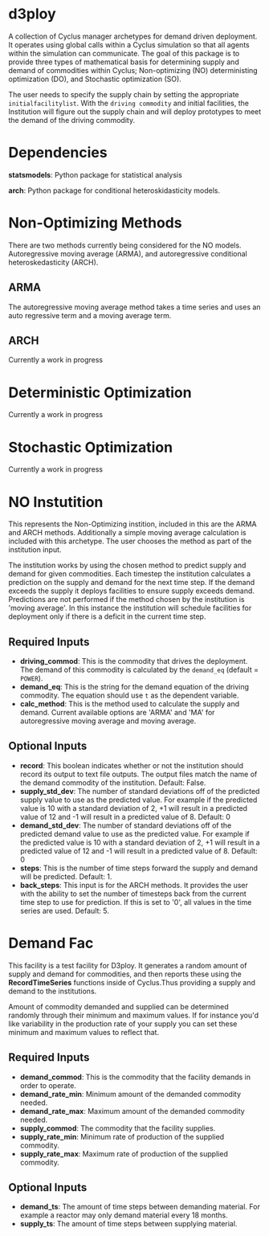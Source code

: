 # d3ploy
A collection of Cyclus manager archetypes for demand driven deployment. It operates using
global calls within a Cyclus simulation so that all agents within the simulation
can communicate. The goal of this package is to provide three types of mathematical
basis for determining supply and demand of commodities within Cyclus; Non-optimizing (NO)
deterministing optimization (DO), and Stochastic optimization (SO).

The user needs to specify the supply chain by setting the appropriate `initialfacilitylist`. With the
`driving commodity` and initial facilities, the Institution will figure out the supply
chain and will deploy prototypes to meet the demand of the driving commodity.

Dependencies
============
**statsmodels**: Python package for statistical analysis

**arch**: Python package for conditional heteroskidasticity models.

Non-Optimizing Methods
======================
There are two methods currently being considered for the NO models. Autoregressive
moving average (ARMA), and autoregressive conditional heteroskedasticity (ARCH).

ARMA
----
The autoregressive moving average method takes a time series and uses an
auto regressive term and a moving average term.

ARCH
----
Currently a work in progress

Deterministic Optimization
==========================
Currently a work in progress

Stochastic Optimization
=======================
Currently a work in progress


NO Instutition
==============
This represents the Non-Optimizing instition, included in this are the ARMA
and ARCH methods. Additionally a simple moving average calculation is included
with this archetype. The user chooses the method as part of the institution
input. 

The institution works by using the chosen method to predict supply and 
demand for given commodities. Each timestep the institution calculates a prediction
on the supply and demand for the next time step. If the demand exceeds the
supply it deploys facilities to ensure supply exceeds demand. Predictions are not
performed if the method chosen by the institution is 'moving average'. In this instance
the institution will schedule facilities for deployment only if there is a 
deficit in the current time step. 

Required Inputs
---------------
- **driving_commod**: This is the commodity that drives the deployment. The
demand of this commodity is calculated by the `demand_eq` (default = `POWER`).
- **demand_eq**: This is the string for the demand equation of the driving
commodity. The equation should use `t` as the dependent variable.
- **calc_method**: This is the method used to calculate the supply and demand.
Current available options are 'ARMA' and 'MA' for autoregressive moving average
and moving average.


Optional Inputs
---------------
- **record**: This boolean indicates whether or not the institution should record its
output to text file outputs. The output files match the name of the demand commodity
of the institution. Default: False.
- **supply_std_dev**: The number of standard deviations off of the predicted supply
value to use as the predicted value. For example if the predicted value is 10
with a standard deviation of 2, +1 will result in a predicted value of 12 and 
-1 will result in a predicted value of 8. Default: 0
- **demand_std_dev**: The number of standard deviations off of the predicted demand
value to use as the predicted value. For example if the predicted value is 10
with a standard deviation of 2, +1 will result in a predicted value of 12 and 
-1 will result in a predicted value of 8. Default: 0
- **steps**: This is the number of time steps forward the supply and demand will
be predicted. Default: 1. 
- **back_steps**: This input is for the ARCH methods. It provides the user with
the ability to set the number of timesteps back from the current time step
to use for prediction. If this is set to '0', all values in the time series
are used. Default: 5. 

Demand Fac
==========
This facility is a test facility for D3ploy. It generates a random amount of
supply and demand for commodities, and then reports these using the 
**RecordTimeSeries** functions inside of Cyclus.Thus providing a supply and
demand to the institutions.

Amount of commodity demanded and supplied can be determined randomly through
their minimum and maximum values. If for instance you'd like variability in
the production rate of your supply you can set these minimum and maximum 
values to reflect that. 

Required Inputs
--------------- 
- **demand_commod**: This is the commodity that the facility demands in order to
operate. 
- **demand_rate_min**: Minimum amount of the demanded commodity needed. 
- **demand_rate_max**: Maximum amount of the demanded commodity needed.
- **supply_commod**: The commodity that the facility supplies. 
- **supply_rate_min**: Minimum rate of production of the supplied commodity.
- **supply_rate_max**: Maximum rate of production of the supplied commodity.

Optional Inputs
---------------
- **demand_ts**: The amount of time steps between demanding material. For
example a reactor may only demand material every 18 months.
- **supply_ts**: The amount of time steps between supplying material.

